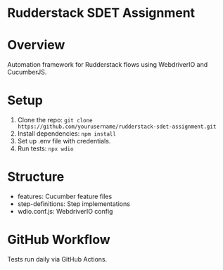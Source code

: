# Rudderstack SDET Assignment

# Overview
Automation framework for Rudderstack flows using WebdriverIO and CucumberJS.

# Setup
1. Clone the repo: `git clone https://github.com/yourusername/rudderstack-sdet-assignment.git`
2. Install dependencies: `npm install`
3. Set up .env file with credentials.
4. Run tests: `npx wdio`

# Structure
- features: Cucumber feature files
- step-definitions: Step implementations
- wdio.conf.js: WebdriverIO config

# GitHub Workflow
Tests run daily via GitHub Actions.
